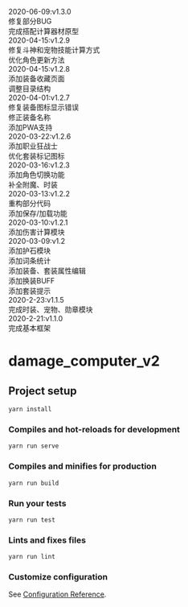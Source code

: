 2020-06-09:v1.3.0     
修复部分BUG      
完成搭配计算器材原型     
2020-04-15:v1.2.9        
修复斗神和宠物技能计算方式            
优化角色更新方法           
2020-04-15:v1.2.8        
添加装备收藏页面      
调整目录结构      
2020-04-01:v1.2.7       
修复装备图标显示错误       
修正装备名称    
添加PWA支持            
2020-03-22:v1.2.6        
添加职业狂战士           
优化套装标记图标            
2020-03-16:v1.2.3        
添加角色切换功能         
补全附魔、时装       
2020-03-13:v1.2.2      
重构部分代码     
添加保存/加载功能     
2020-03-10:v1.2.1                
添加伤害计算模块     
2020-03-09:v1.2                    
添加护石模块         
添加词条统计            
添加装备、套装属性编辑     
添加换装BUFF    
添加套装提示         
2020-2-23:v1.1.5                     
完成时装、宠物、勋章模块               
2020-2-21:v1.1.0                  
完成基本框架                     





# damage_computer_v2

## Project setup
```
yarn install
```

### Compiles and hot-reloads for development
```
yarn run serve
```

### Compiles and minifies for production
```
yarn run build
```

### Run your tests
```
yarn run test
```

### Lints and fixes files
```
yarn run lint
```

### Customize configuration
See [Configuration Reference](https://cli.vuejs.org/config/).
